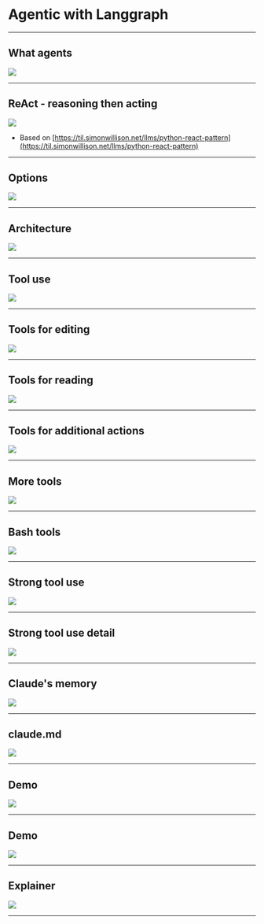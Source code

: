 # Agentic with Langgraph

---

## What agents

![](../images/01.png) 

---

## ReAct - reasoning then acting

![](../images/02.png) 

* Based on [https://til.simonwillison.net/llms/python-react-pattern](https://til.simonwillison.net/llms/python-react-pattern)
---

## Options

![](../images/03.png) 

---

## Architecture

![](../images/04.png) 

---

## Tool use

![](../images/05.png) 

---

## Tools for editing

![](../images/06.png) 

---


## Tools for reading

![](../images/07.png) 

---

## Tools for additional actions

![](../images/08.png) 

---

## More tools

![](../images/09.png) 

---

## Bash tools

![](../images/10.png) 

---

## Strong tool use

![](../images/11.png) 

---


## Strong tool use detail

![](../images/12.png) 

---


## Claude's memory

![](../images/13.png) 

---


## claude.md

![](../images/14.png) 

---

## Demo

![](../images/15.png) 

---

## Demo

![](../images/16.png) 

---

## Explainer

![](../images/17.png) 

---